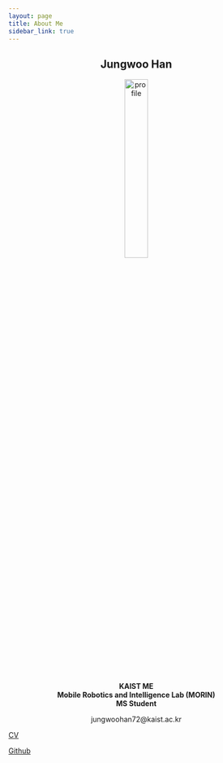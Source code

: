 ```yaml
---
layout: page
title: About Me
sidebar_link: true
---
```


## <center> Jungwoo Han </center>

<p align="center">
    <img src = "https://user-images.githubusercontent.com/45442859/128219290-d445b47f-7268-4147-bfa8-cb2826b1023b.jpg" alt = "profile" width = "30%" height = "30%"/>
</p>

**<center>KAIST ME</center>**
**<center>Mobile Robotics and Intelligence Lab (MORIN)</center>**
**<center>MS Student</center>**

<center>jungwoohan72@kaist.ac.kr</center>

[CV](https://drive.google.com/file/d/1OhnFl7uS7LvuaBuK56f3yfH8wuUROfHZ/)

[Github](https://github.com/jungwoohan72/)